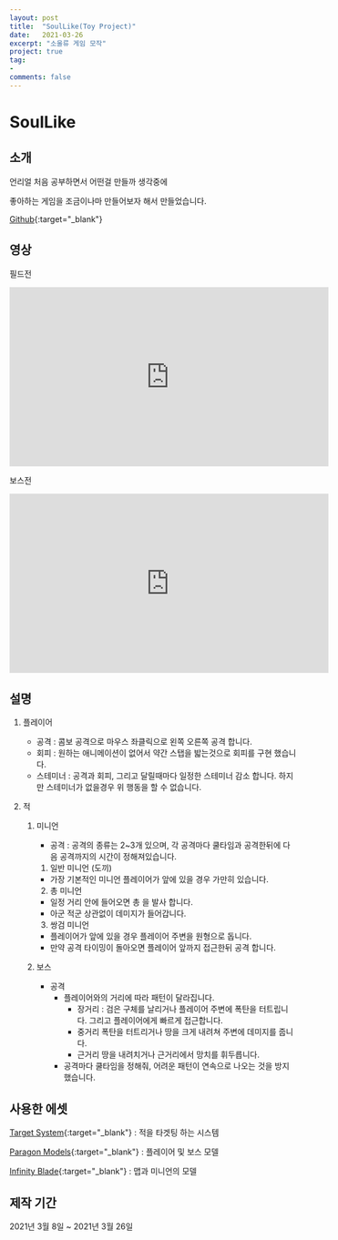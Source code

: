 ```yaml
---
layout: post
title:  "SoulLike(Toy Project)"
date:   2021-03-26
excerpt: "소울류 게임 모작"
project: true
tag:
- 
comments: false
---
```


# SoulLike

## 소개

언리얼 처음 공부하면서 어떤걸 만들까 생각중에

좋아하는 게임을 조금이나마 만들어보자 해서 만들었습니다.

[Github](https://github.com/aszd0708/SoulLike){:target="_blank"}

## 영상
필드전

<iframe width="560" height="315" src="https://www.youtube.com/embed/T9Zk9K5Cj0I" title="YouTube video player" frameborder="0" allow="accelerometer; autoplay; clipboard-write; encrypted-media; gyroscope; picture-in-picture" allowfullscreen></iframe>

보스전

<iframe width="560" height="315" src="https://www.youtube.com/embed/_90AZ9PPuTY" title="YouTube video player" frameborder="0" allow="accelerometer; autoplay; clipboard-write; encrypted-media; gyroscope; picture-in-picture" allowfullscreen></iframe>

## 설명

1. 플레이어
   - 공격 : 콤보 공격으로 마우스 좌클릭으로 왼쪽 오른쪽 공격 합니다.
   - 회피 : 원하는 애니메이션이 없어서 약간 스탭을 밟는것으로 회피를 구현 했습니다.
   - 스테미너 : 공격과 회피, 그리고 달릴때마다 일정한 스테미너 감소 합니다. 하지만 스테미너가 없을경우 위 행동을 할 수 없습니다.

2. 적
   1. 미니언
       - 공격 : 공격의 종류는 2~3개 있으며, 각 공격마다 쿨타임과 공격한뒤에 다음 공격까지의 시간이 정해져있습니다.
      1. 일반 미니언 (도끼)
        - 가장 기본적인 미니언 플레이어가 앞에 있을 경우 가만히 있습니다.
        2. 총 미니언
        - 일정 거리 안에 들어오면 총 을 발사 합니다.
        - 아군 적군 상관없이 데미지가 들어갑니다.
        3. 쌍검 미니언
        - 플레이어가 앞에 있을 경우 플레이어 주변을 원형으로 돕니다.
        - 만약 공격 타이밍이 돌아오면 플레이어 앞까지 접근한뒤 공격 합니다.

    2. 보스
        - 공격
          - 플레이어와의 거리에 따라 패턴이 달라집니다.
            - 장거리 : 검은 구체를 날리거나 플레이어 주변에 폭탄을 터트립니다. 그리고 플레이어에게 빠르게 접근합니다.
            - 중거리 폭탄을 터트리거나 땅을 크게 내려쳐 주변에 데미지를 줍니다.
            - 근거리 땅을 내려치거나 근거리에서 망치를 휘두릅니다.
          - 공격마다 쿨타임을 정해줘, 어려운 패턴이 연속으로 나오는 것을 방지 했습니다.

## 사용한 에셋

[Target System](https://www.unrealengine.com/marketplace/ko/product/target-system-component-plugin){:target="_blank"} : 적을 타겟팅 하는 시스템

[Paragon Models](https://www.unrealengine.com/ko/paragon){:target="_blank"} : 플레이어 및 보스 모델

[Infinity Blade](https://www.unrealengine.com/marketplace/ko/assets?keywords=infinity%20blade){:target="_blank"} : 맵과 미니언의 모델

## 제작 기간
2021년 3월 8일 ~ 2021년 3월 26일